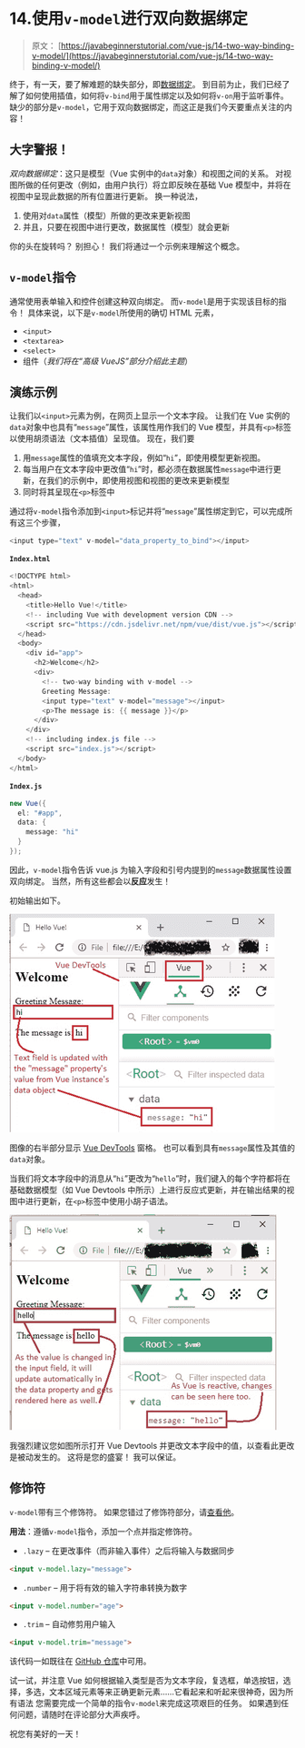 # 14.使用`v-model`进行双向数据绑定

> 原文： [https://javabeginnerstutorial.com/vue-js/14-two-way-binding-v-model/](https://javabeginnerstutorial.com/vue-js/14-two-way-binding-v-model/)

终于，有一天，要了解难题的缺失部分，即[数据绑定](https://javabeginnerstutorial.com/vue-js/5-data-binding-p1/)。 到目前为止，我们已经了解了如何使用插值，如何将`v-bind`用于属性绑定以及如何将`v-on`用于监听事件。 缺少的部分是`v-model`，它用于双向数据绑定，而这正是我们今天要重点关注的内容！

## 大字警报！

*双向数据绑定*：这只是模型（Vue 实例中的`data`对象）和视图之间的关系。 对视图所做的任何更改（例如，由用户执行）将立即反映在基础 Vue 模型中，并将在视图中呈现此数据的所有位置进行更新。 换一种说法，

1.  使用对`data`属性（模型）所做的更改来更新视图
2.  并且，只要在视图中进行更改，数据属性（模型）就会更新

你的头在旋转吗？ 别担心！ 我们将通过一个示例来理解这个概念。

## `v-model`指令

通常使用表单输入和控件创建这种双向绑定。 而`v-model`是用于实现该目标的指令！ 具体来说，以下是`v-model`所使用的确切 HTML 元素，

*   `<input>`
*   `<textarea>`
*   `<select>`
*   组件（*我们将在“高级 VueJS”部分介绍此主题*）

## 演练示例

让我们以`<input>`元素为例，在网页上显示一个文本字段。 让我们在 Vue 实例的`data`对象中也具有“`message`”属性，该属性用作我们的 Vue 模型，并具有`<p>`标签以使用胡须语法（文本插值）呈现值。 现在，我们要

1.  用`message`属性的值填充文本字段，例如“`hi`”，即使用模型更新视图。
2.  每当用户在文本字段中更改值“`hi`”时，都必须在数据属性`message`中进行更新，在我们的示例中，即使用视图和视图的更改来更新模型
3.  同时将其呈现在`<p>`标签中

通过将`v-model`指令添加到`<input>`标记并将“`message`”属性绑定到它，可以完成所有这三个步骤，

```java
<input type="text" v-model="data_property_to_bind"></input>
```

**`Index.html`**

```java
<!DOCTYPE html>
<html>
  <head>
    <title>Hello Vue!</title>
    <!-- including Vue with development version CDN -->
    <script src="https://cdn.jsdelivr.net/npm/vue/dist/vue.js"></script>
  </head>
  <body>
    <div id="app">
      <h2>Welcome</h2>
      <div>
        <!-- two-way binding with v-model -->
        Greeting Message:
        <input type="text" v-model="message"></input> 
        <p>The message is: {{ message }}</p>
      </div>
    </div>
    <!-- including index.js file -->
    <script src="index.js"></script>
  </body>
</html>
```

**`Index.js`**

```java
new Vue({
  el: "#app",
  data: {
    message: "hi"
  }
});
```

因此，`v-model`指令告诉 vue.js 为输入字段和引号内提到的`message`数据属性设置双向绑定。 当然，所有这些都会以**反应**发生！

初始输出如下。

![v-model initial output](img/1fbc5015295fc979e5e228f95c136712.png)

图像的右半部分显示 [Vue DevTools](https://javabeginnerstutorial.com/vue-js/4-vue-devtools-setup/) 窗格。 也可以看到具有`message`属性及其值的`data`对象。

当我们将文本字段中的消息从“`hi`”更改为“`hello`”时，我们键入的每个字符都将在基础数据模型（如 Vue Devtools 中所示）上进行反应式更新，并在输出结果的视图中进行更新，在`<p>`标签中使用小胡子语法。

![reactivity with v-model](img/39c5c156976147d4e25ea3115a06f7e9.png)

我强烈建议您如图所示打开 Vue Devtools 并更改文本字段中的值，以查看此更改是被动发生的。 这将是您的盛宴！ 我可以保证。

## 修饰符

`v-model`带有三个修饰符。 如果您错过了修饰符部分，请[查看他](https://javabeginnerstutorial.com/vue-js/11-listening-to-dom-events-and-event-modifiers/)。

**用法**：遵循`v-model`指令，添加一个点并指定修饰符。

*   `.lazy` – 在更改事件（而非输入事件）之后将输入与数据同步

```html
<input v-model.lazy="message">
```

*   `.number` – 用于将有效的输入字符串转换为数字

```html
<input v-model.number="age">
```

*   `.trim` – 自动修剪用户输入

```html
<input v-model.trim="message">
```

该代码一如既往在 [GitHub 仓库](https://github.com/JBTAdmin/vuejs)中可用。

试一试，并注意 Vue 如何根据输入类型是否为文本字段，复选框，单选按钮，选择，多选，文本区域元素等来正确更新元素……它看起来和听起来很神奇，因为所有语法 您需要完成一个简单的指令`v-model`来完成这项艰巨的任务。 如果遇到任何问题，请随时在评论部分大声疾呼。

祝您有美好的一天！
